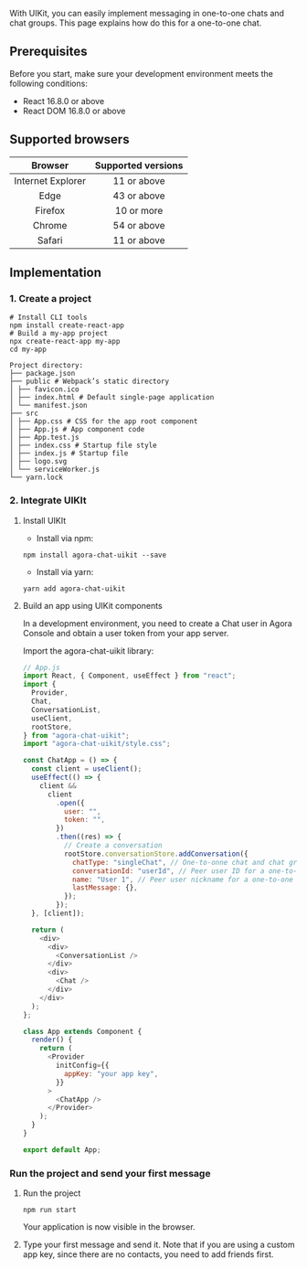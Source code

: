 With UIKit, you can easily implement messaging in one-to-one chats and chat groups. This page explains how do this for a one-to-one chat.

## Prerequisites

Before you start, make sure your development environment meets the following conditions:

- React 16.8.0 or above
- React DOM 16.8.0 or above

## Supported browsers

|      Browser      | Supported versions |
|:-----------------:|:------------------:|
| Internet Explorer |    11 or above     |
|       Edge        |    43 or above     |
|      Firefox      |     10 or more     |
|      Chrome       |    54 or above     |
|      Safari       |    11 or above     |

## Implementation

### 1. Create a project

```
# Install CLI tools
npm install create-react-app
# Build a my-app project
npx create-react-app my-app
cd my-app
```

```
Project directory:
├── package.json
├── public # Webpack’s static directory
│ ├── favicon.ico
│ ├── index.html # Default single-page application
│ └── manifest.json
├── src
│ ├── App.css # CSS for the app root component
│ ├── App.js # App component code
│ ├── App.test.js
│ ├── index.css # Startup file style
│ ├── index.js # Startup file
│ ├── logo.svg
│ └── serviceWorker.js
└── yarn.lock
```

### 2. Integrate UIKIt

1. Install UIKIt

    - Install via npm:
    
    ```
    npm install agora-chat-uikit --save
    ```
    
    - Install via yarn:
    
    ```
    yarn add agora-chat-uikit
    ```
   
1. Build an app using UIKit components

    In a development environment, you need to create a Chat user in Agora Console and obtain a user token from your app server. 
    
    Import the agora-chat-uikit library:
    
    ```javascript
    // App.js
    import React, { Component, useEffect } from "react";
    import {
      Provider,
      Chat,
      ConversationList,
      useClient,
      rootStore,
    } from "agora-chat-uikit";
    import "agora-chat-uikit/style.css";
    
    const ChatApp = () => {
      const client = useClient();
      useEffect(() => {
        client &&
          client
            .open({
              user: "",
              token: "",
            })
            .then((res) => {
              // Create a conversation
              rootStore.conversationStore.addConversation({
                chatType: "singleChat", // One-to-onne chat and chat group are 'singleChat' and 'groupChat', respectively.
                conversationId: "userId", // Peer user ID for a one-to-one chat, group ID for a chat group.
                name: "User 1", // Peer user nickname for a one-to-one chat, group name for a chat group.
                lastMessage: {},
              });
            });
      }, [client]);
    
      return (
        <div>
          <div>
            <ConversationList />
          </div>
          <div>
            <Chat />
          </div>
        </div>
      );
    };
    
    class App extends Component {
      render() {
        return (
          <Provider
            initConfig={{
              appKey: "your app key",
            }}
          >
            <ChatApp />
          </Provider>
        );
      }
    }
    
    export default App;
    ```

### Run the project and send your first message

1. Run the project

    ```
    npm run start
    ```
   
    Your application is now visible in the browser.

1. Type your first message and send it. Note that if you are using a custom app key, since there are no contacts, you need to add friends first.




